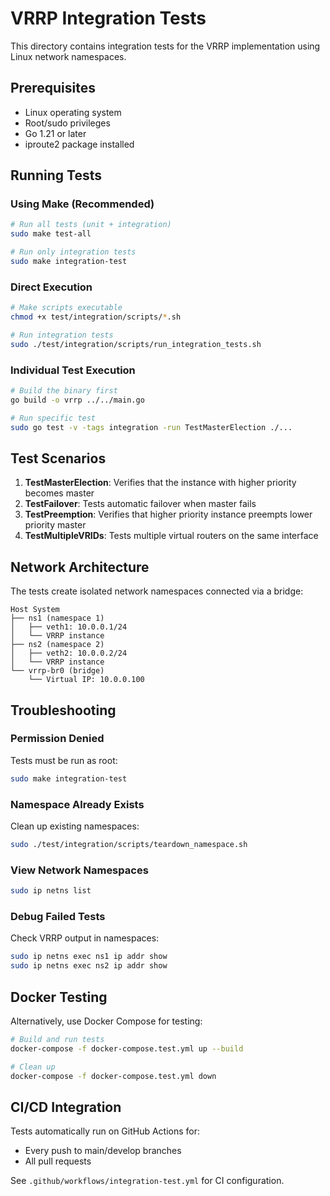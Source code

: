 # VRRP Integration Tests

This directory contains integration tests for the VRRP implementation using Linux network namespaces.

## Prerequisites

- Linux operating system
- Root/sudo privileges
- Go 1.21 or later
- iproute2 package installed

## Running Tests

### Using Make (Recommended)

```bash
# Run all tests (unit + integration)
sudo make test-all

# Run only integration tests
sudo make integration-test
```

### Direct Execution

```bash
# Make scripts executable
chmod +x test/integration/scripts/*.sh

# Run integration tests
sudo ./test/integration/scripts/run_integration_tests.sh
```

### Individual Test Execution

```bash
# Build the binary first
go build -o vrrp ../../main.go

# Run specific test
sudo go test -v -tags integration -run TestMasterElection ./...
```

## Test Scenarios

1. **TestMasterElection**: Verifies that the instance with higher priority becomes master
2. **TestFailover**: Tests automatic failover when master fails
3. **TestPreemption**: Verifies that higher priority instance preempts lower priority master
4. **TestMultipleVRIDs**: Tests multiple virtual routers on the same interface

## Network Architecture

The tests create isolated network namespaces connected via a bridge:

```
Host System
├── ns1 (namespace 1)
│   ├── veth1: 10.0.0.1/24
│   └── VRRP instance
├── ns2 (namespace 2)
│   ├── veth2: 10.0.0.2/24
│   └── VRRP instance
└── vrrp-br0 (bridge)
    └── Virtual IP: 10.0.0.100
```

## Troubleshooting

### Permission Denied
Tests must be run as root:
```bash
sudo make integration-test
```

### Namespace Already Exists
Clean up existing namespaces:
```bash
sudo ./test/integration/scripts/teardown_namespace.sh
```

### View Network Namespaces
```bash
sudo ip netns list
```

### Debug Failed Tests
Check VRRP output in namespaces:
```bash
sudo ip netns exec ns1 ip addr show
sudo ip netns exec ns2 ip addr show
```

## Docker Testing

Alternatively, use Docker Compose for testing:

```bash
# Build and run tests
docker-compose -f docker-compose.test.yml up --build

# Clean up
docker-compose -f docker-compose.test.yml down
```

## CI/CD Integration

Tests automatically run on GitHub Actions for:
- Every push to main/develop branches
- All pull requests

See `.github/workflows/integration-test.yml` for CI configuration.